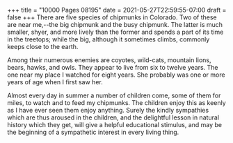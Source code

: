 +++
title = "10000 Pages 08195"
date = 2021-05-27T22:59:55-07:00
draft = false
+++
There are five species of chipmunks in Colorado. Two of these are near me,--the big chipmunk and the busy chipmunk. The latter is much smaller, shyer, and more lively than the former and spends a part of its time in the treetops; while the big, although it sometimes climbs, commonly keeps close to the earth.

Among their numerous enemies are coyotes, wild-cats, mountain lions, bears, hawks, and owls. They appear to live from six to twelve years. The one near my place I watched for eight years. She probably was one or more years of age when I first saw her.

Almost every day in summer a number of children come, some of them for miles, to watch and to feed my chipmunks. The children enjoy this as keenly as I have ever seen them enjoy anything. Surely the kindly sympathies which are thus aroused in the children, and the delightful lesson in natural history which they get, will give a helpful educational stimulus, and may be the beginning of a sympathetic interest in every living thing.
